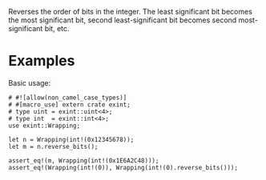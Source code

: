 Reverses the order of bits in the integer. The least significant bit becomes the
most significant bit, second least-significant bit becomes second
most-significant bit, etc.

# Examples

Basic usage:

```
# #![allow(non_camel_case_types)]
# #[macro_use] extern crate exint;
# type uint = exint::uint<4>;
# type int  = exint::int<4>;
use exint::Wrapping;

let n = Wrapping(int!(0x12345678));
let m = n.reverse_bits();

assert_eq!(m, Wrapping(int!(0x1E6A2C48)));
assert_eq!(Wrapping(int!(0)), Wrapping(int!(0).reverse_bits()));
```

